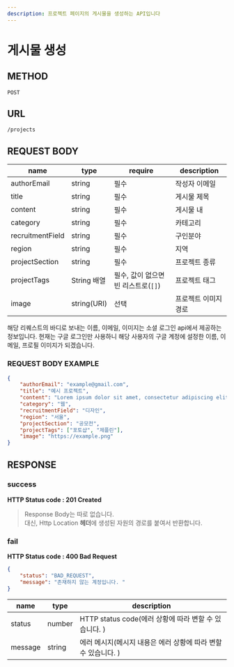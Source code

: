 ```yaml
---
description: 프로젝트 페이지의 게시물을 생성하는 API입니다
---
```


# 게시물 생성

## METHOD

```text
POST
```

## URL

```text
/projects
```

## REQUEST BODY
|name|type|require|description
|---|---|---|---|
|authorEmail|string|필수|작성자 이메일|
|title|string|필수|게시물 제목|
|content|string|필수|게시물 내|
|category|string|필수|카테고리|
|recruitmentField|string|필수|구인분야|
|region|string|필수|지역|
|projectSection|string|필수|프로젝트 종류|
|projectTags|String 배열|필수, 값이 없으면 빈 리스트로(`[]`)|프로젝트 태그|
|image|string(URI)|선택|프로젝트 이미지 경로|

해당 리퀘스트의 바디로 보내는 이름, 이메일, 이미지는 소셜 로그인 api에서 제공하는 정보입니다. 현재는 구글 로그인만 사용하니 해당 사용자의 구글 계정에 설정한 이름, 이메일, 프로필 이미지가 되겠습니다.

### REQUEST BODY EXAMPLE

```json
{
    "authorEmail": "example@gmail.com",
    "title": "예시 프로젝트",
    "content": "Lorem ipsum dolor sit amet, consectetur adipiscing elit. Curabitur sit.",
    "category": "웹", 
    "recruitmentField": "디자인",
    "region": "서울",
    "projectSection": "공모전",
    "projectTags": ["포토샵", "제플린"],
    "image": "https://example.png"
}
```


## RESPONSE
### success
**HTTP Status code : 201 Created**
> Response Body는 따로 없습니다.  
> 대신, Http Location **헤더**에 생성된 자원의 경로를 붙여서 반환합니다.  

### fail
**HTTP Status code : 400 Bad Request**
```json
{
    "status": "BAD_REQUEST",
    "message": "존재하지 않는 계정입니다. "
}
```

|name|type|description|
|---|---|---|
|status|number|HTTP status code(에러 상황에 따라 변할 수 있습니다. )|
|message|string|에러 메시지(메시지 내용은 에러 상황에 따라 변할 수 있습니다. )|
